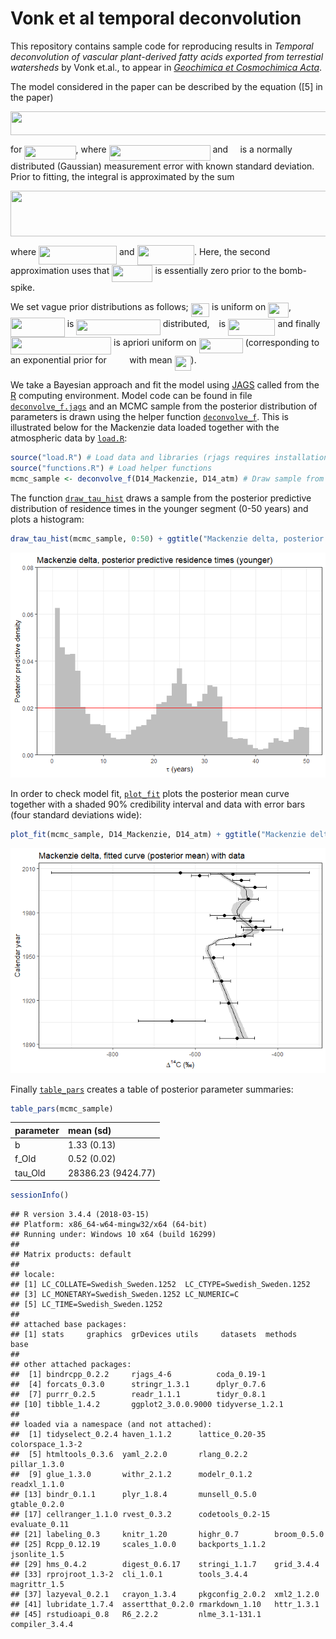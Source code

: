 Vonk et al temporal deconvolution
================

This repository contains sample code for reproducing results in *Temporal deconvolution of vascular plant-derived fatty acids exported from terrestial watersheds* by Vonk et.al., to appear in [*Geochimica et Cosmochimica Acta*](https://www.journals.elsevier.com/geochimica-et-cosmochimica-acta).

The model considered in the paper can be described by the equation (\[5\] in the paper)

<p align="center">
<img src="tex/d16301d632c377abbabd558b00415cf4.svg?invert_in_darkmode&sanitize=true" align=middle width=609.7429701pt height=38.242408049999995pt/>
</p>

for <img src="tex/e777e1ef6ee7e48f0276ad38390a560a.svg?invert_in_darkmode&sanitize=true" align=middle width=82.19635874999999pt height=21.68300969999999pt/>, where <img src="tex/b0a852ae71cd56ce00cb7c1a592a1edc.svg?invert_in_darkmode&sanitize=true" align=middle width=161.97330434999998pt height=24.65753399999998pt/> and <img src="tex/1cd32b0756da515bc59142b9318ff797.svg?invert_in_darkmode&sanitize=true" align=middle width=11.323291649999991pt height=14.15524440000002pt/> is a normally distributed (Gaussian) measurement error with known standard deviation. Prior to fitting, the integral is approximated by the sum

<p align="center">
<img src="tex/022e39b38d956874f3112ada2eaa29d2.svg?invert_in_darkmode&sanitize=true" align=middle width=592.0066052999999pt height=73.6915278pt/>
</p>

where <img src="tex/fb15704e32b633db97db1b14d37cc11e.svg?invert_in_darkmode&sanitize=true" align=middle width=125.00495204999999pt height=30.632847300000012pt/> and <img src="tex/3f6b797c2dfc37f90de17acc95eb614b.svg?invert_in_darkmode&sanitize=true" align=middle width=91.34822069999998pt height=31.36100879999999pt/>. Here, the second approximation uses that <img src="tex/06ec6f89507400dfedf2a279f5d04475.svg?invert_in_darkmode&sanitize=true" align=middle width=65.20135049999999pt height=26.76175259999998pt/> is essentially zero prior to the bomb-spike.

We set vague prior distributions as follows; <img src="tex/3aabf826ac9ea07e956a7a48ca601b94.svg?invert_in_darkmode&sanitize=true" align=middle width=29.46735659999999pt height=22.831056599999986pt/> is uniform on <img src="tex/acf5ce819219b95070be2dbeb8a671e9.svg?invert_in_darkmode&sanitize=true" align=middle width=32.87674994999999pt height=24.65753399999998pt/>, <img src="tex/1edede1e27fbb6f1b2b3ec665f22f03b.svg?invert_in_darkmode&sanitize=true" align=middle width=86.71228499999998pt height=30.632847300000012pt/> is <img src="tex/33c91016030fd67399f9d5d1920723e9.svg?invert_in_darkmode&sanitize=true" align=middle width=134.42240625pt height=24.65753399999998pt/> distributed, <img src="tex/4bdc8d9bcfb35e1c9bfb51fc69687dfc.svg?invert_in_darkmode&sanitize=true" align=middle width=7.054796099999991pt height=22.831056599999986pt/> is <img src="tex/1117d0e319c13cf635b97a2ccf61f8b3.svg?invert_in_darkmode&sanitize=true" align=middle width=75.34258214999998pt height=26.76175259999998pt/> and finally <img src="tex/3697af5e84c4a5802cdf35c401c9590c.svg?invert_in_darkmode&sanitize=true" align=middle width=161.16873465pt height=27.91243950000002pt/> is apriori uniform on <img src="tex/0d7179a315f6448786cdd1dcd7e17b0d.svg?invert_in_darkmode&sanitize=true" align=middle width=70.31981219999999pt height=24.65753399999998pt/> (corresponding to an exponential prior for <img src="tex/933cc196ec5f448dc64a42cfdfc45064.svg?invert_in_darkmode&sanitize=true" align=middle width=28.605474149999992pt height=14.15524440000002pt/> with mean <img src="tex/1a871532f9a24c565a9cae2c3f30402f.svg?invert_in_darkmode&sanitize=true" align=middle width=26.02750259999999pt height=24.65753399999998pt/>).

We take a Bayesian approach and fit the model using [JAGS](http://mcmc-jags.sourceforge.net/) called from the [R](https://www.r-project.org/) computing environment. Model code can be found in file [`deconvolve_f.jags`](deconvolve_f.jags) and an MCMC sample from the posterior distribution of parameters is drawn using the helper function [`deconvolve_f`](functions.R). This is illustrated below for the Mackenzie data loaded together with the atmospheric data by [`load.R`](load.R):

``` r
source("load.R") # Load data and libraries (rjags requires installation of JAGS)
source("functions.R") # Load helper functions
mcmc_sample <- deconvolve_f(D14_Mackenzie, D14_atm) # Draw sample from posterior
```

The function [`draw_tau_hist`](functions.R) draws a sample from the posterior predictive distribution of residence times in the younger segment (0-50 years) and plots a histogram:

``` r
draw_tau_hist(mcmc_sample, 0:50) + ggtitle("Mackenzie delta, posterior predictive residence times (younger)")
```

![](README_files/figure-markdown_github/unnamed-chunk-2-1.png)

In order to check model fit, [`plot_fit`](functions.R) plots the posterior mean curve together with a shaded 90% credibility interval and data with error bars (four standard deviations wide):

``` r
plot_fit(mcmc_sample, D14_Mackenzie, D14_atm) + ggtitle("Mackenzie delta, fitted curve (posterior mean) with data")
```

![](README_files/figure-markdown_github/unnamed-chunk-3-1.png)

Finally [`table_pars`](functions.R) creates a table of posterior parameter summaries:

``` r
table_pars(mcmc_sample)
```

| parameter | mean (sd)          |
|:----------|:-------------------|
| b         | 1.33 (0.13)        |
| f\_Old    | 0.52 (0.02)        |
| tau\_Old  | 28386.23 (9424.77) |

``` r
sessionInfo()
```

    ## R version 3.4.4 (2018-03-15)
    ## Platform: x86_64-w64-mingw32/x64 (64-bit)
    ## Running under: Windows 10 x64 (build 16299)
    ## 
    ## Matrix products: default
    ## 
    ## locale:
    ## [1] LC_COLLATE=Swedish_Sweden.1252  LC_CTYPE=Swedish_Sweden.1252   
    ## [3] LC_MONETARY=Swedish_Sweden.1252 LC_NUMERIC=C                   
    ## [5] LC_TIME=Swedish_Sweden.1252    
    ## 
    ## attached base packages:
    ## [1] stats     graphics  grDevices utils     datasets  methods   base     
    ## 
    ## other attached packages:
    ##  [1] bindrcpp_0.2.2     rjags_4-6          coda_0.19-1       
    ##  [4] forcats_0.3.0      stringr_1.3.1      dplyr_0.7.6       
    ##  [7] purrr_0.2.5        readr_1.1.1        tidyr_0.8.1       
    ## [10] tibble_1.4.2       ggplot2_3.0.0.9000 tidyverse_1.2.1   
    ## 
    ## loaded via a namespace (and not attached):
    ##  [1] tidyselect_0.2.4 haven_1.1.2      lattice_0.20-35  colorspace_1.3-2
    ##  [5] htmltools_0.3.6  yaml_2.2.0       rlang_0.2.2      pillar_1.3.0    
    ##  [9] glue_1.3.0       withr_2.1.2      modelr_0.1.2     readxl_1.1.0    
    ## [13] bindr_0.1.1      plyr_1.8.4       munsell_0.5.0    gtable_0.2.0    
    ## [17] cellranger_1.1.0 rvest_0.3.2      codetools_0.2-15 evaluate_0.11   
    ## [21] labeling_0.3     knitr_1.20       highr_0.7        broom_0.5.0     
    ## [25] Rcpp_0.12.19     scales_1.0.0     backports_1.1.2  jsonlite_1.5    
    ## [29] hms_0.4.2        digest_0.6.17    stringi_1.1.7    grid_3.4.4      
    ## [33] rprojroot_1.3-2  cli_1.0.1        tools_3.4.4      magrittr_1.5    
    ## [37] lazyeval_0.2.1   crayon_1.3.4     pkgconfig_2.0.2  xml2_1.2.0      
    ## [41] lubridate_1.7.4  assertthat_0.2.0 rmarkdown_1.10   httr_1.3.1      
    ## [45] rstudioapi_0.8   R6_2.2.2         nlme_3.1-131.1   compiler_3.4.4
